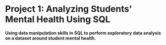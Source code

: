 <h1>Project 1: Analyzing Students' Mental Health Using SQL</h1>
<p><b>
  Using data manipulation skills in SQL to perform exploratory data analysis on a dataset around student mental health.
</b></p>
